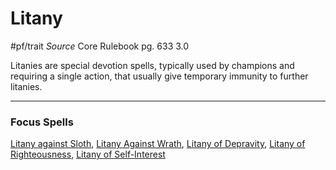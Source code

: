 # Litany
#pf/trait 
*Source* Core Rulebook pg. 633 3.0

Litanies are special devotion spells, typically used by champions and requiring a single action, that usually give temporary immunity to further litanies.

---

### Focus Spells
[Litany against Sloth](../Magic/Focus%20Spells/Level%205/Litany%20against%20Sloth.md), [Litany Against Wrath](../Magic/Focus%20Spells/Level%203/Litany%20Against%20Wrath.md), [Litany of Depravity](../Magic/Focus%20Spells/Level%207/Litany%20of%20Depravity.md), [Litany of Righteousness](../Magic/Focus%20Spells/Level%207/Litany%20of%20Righteousness.md), [Litany of Self-Interest](../Magic/Focus%20Spells/Level%205/Litany%20of%20Self-Interest.md)